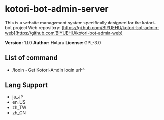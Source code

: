 # kotori-bot-admin-server

This is a website management system specifically designed for the kotori-bot project
Web repository: [https://github.com/BIYUEHU/kotori-bot-admin-web](https://github.com/BIYUEHU/kotori-bot-admin-web)

**Version:** 1.1.0
**Author:** Hotaru
**License:** GPL-3.0

## List of command

-   /login - Get Kotori-Amdin login url^^

## Lang Support

-   ja_JP
-   en_US
-   zh_TW
-   zh_CN
